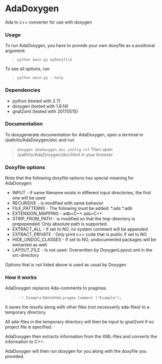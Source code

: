 # AdaDoxygen
Ada to c++ converter for use with doxygen

### Usage

To run AdaDoxygen, you have to provide your 
own doxyfile as a positional argument:
> `python main.py myDoxyfile`

To see all options, run
> `python main.py --help`

### Dependencies
* python (tested with 2.7)
* doxygen (tested with 1.8.14)
* gnat2xml (tested with 20170515)

### Documentation
To doxygenerate documentation for AdaDoxygen, 
open a terminal in /path/to/AdaDoxygen/doc and run
> `doxygen adadoxygen_doc_config.txt`
Then open /path/to/AdaDoxygen/doc/html in your browser

### Doxyfile options
Note that the following doxyfile options has 
special meaning for AdaDoxygen:

* INPUT - if same filename exists in different input directories, the first one will be used
* RECURSIVE - is modified with same behavior 
* FILE_PATTERNS - The following must be added: *.ads *.adb
* EXTENSION_MAPPING - adb=C++ ads=C++
* STRIP_FROM_PATH - is modified so that the tmp-directory is prepepended. Only absolute path is supported.
* EXTRACT_ALL - If set to NO, no system comment will be appended
* EXTRACT_PRIVATE - Only print c++ code that is public if set to NO
* HIDE_UNDOC_CLASSES - If set to NO, undocumented packages will be extracted as well.
* LAYOUT_FILE - Is not used. Overwritten by DoxygenLayout.xml in the src-directory

Options that is not listed above is used as usual by Doxygen

### How it works
AdaDoxygen replaces Ada-comments to pragmas.
> `--! Example`
becomes
> `pragma Comment ("Example");`

It saves the results 
along with other files (not necessarily ada-files)
to a temporary directory.

All ada-files in the temporary directory will then be
input to gnat2xml if no project file is specified.

AdaDoxygen then extracts information from the XML-files
and converts the information to C++.

AdaDoxygen will then run doxygen for you 
along with the doxyfile you provided.


